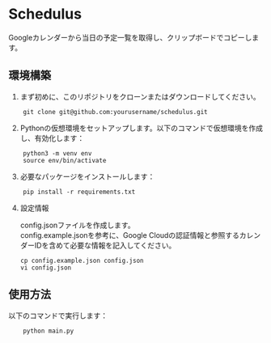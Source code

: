 # Schedulus

Googleカレンダーから当日の予定一覧を取得し、クリップボードでコピーします。

## 環境構築


1. まず初めに、このリポジトリをクローンまたはダウンロードしてください。

```
    git clone git@github.com:yourusername/schedulus.git
```

2. Pythonの仮想環境をセットアップします。以下のコマンドで仮想環境を作成し、有効化します：

```
    python3 -m venv env
    source env/bin/activate
```

3. 必要なパッケージをインストールします：

```
    pip install -r requirements.txt
```

4. 設定情報

    config.jsonファイルを作成します。  
    config.example.jsonを参考に、Google Cloudの認証情報と参照するカレンダーIDを含めて必要な情報を記入してください。
    ```
    cp config.example.json config.json
    vi config.json
    ```

## 使用方法

以下のコマンドで実行します：

```
    python main.py
```
